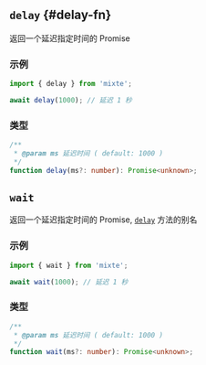 ## `delay` {#delay-fn}

返回一个延迟指定时间的 Promise

### 示例

```ts
import { delay } from 'mixte';

await delay(1000); // 延迟 1 秒
```

### 类型

```ts
/**
 * @param ms 延迟时间 ( default: 1000 )
 */
function delay(ms?: number): Promise<unknown>;
```

## `wait`

返回一个延迟指定时间的 Promise, [`delay`](#delay-fn) 方法的别名

### 示例

```ts
import { wait } from 'mixte';

await wait(1000); // 延迟 1 秒
```

### 类型

```ts
/**
 * @param ms 延迟时间 ( default: 1000 )
 */
function wait(ms?: number): Promise<unknown>;
```
